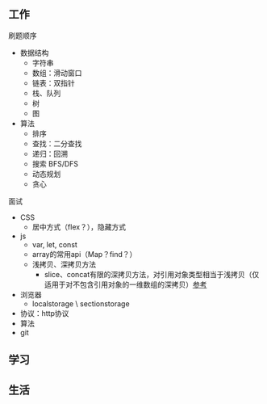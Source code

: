 ## 工作

刷题顺序
- 数据结构
  - 字符串
  - 数组：滑动窗口
  - 链表：双指针
  - 栈、队列
  - 树
  - 图
- 算法
  - 排序
  - 查找：二分查找
  - 递归：回溯
  - 搜索 BFS/DFS
  - 动态规划
  - 贪心

面试
- CSS
  - 居中方式（flex？），隐藏方式
- js
  - var, let, const
  - array的常用api（Map？find？）
  - 浅拷贝、深拷贝方法
    - slice、concat有限的深拷贝方法，对引用对象类型相当于浅拷贝（仅适用于对不包含引用对象的一维数组的深拷贝）[参考](https://www.cnblogs.com/baiyangyuanzi/p/6518218.html)
- 浏览器
  - localstorage \ sectionstorage
- 协议：http协议
- 算法
- git 

## 学习

## 生活

